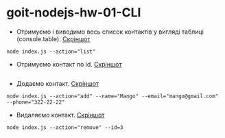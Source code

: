 # goit-nodejs-hw-01-CLI

* Отримуємо і виводимо весь список контактів у вигляді таблиці (console.table). [Скріншот](https://monosnap.com/file/4LyQ8hPyCBvLmtbGlTV8XhlMACq54K)
```
node index.js --action="list"
```
* Отримуємо контакт по id. [Скріншот](https://monosnap.com/file/RNImvO7kQQosyn3htyXTGLTIeayZTn)  
```node index.js --action="get" --id=5
```  
* Додаємо контакт. [Скріншот](https://monosnap.com/file/iK8uRAq1EAfP9ZZPTpNVfNUa853ec7)  
```
node index.js --action="add" --name="Mango" --email="mango@gmail.com" --phone="322-22-22"
```  
* Видаляємо контакт. [Скріншот](https://monosnap.com/file/rAp9dy2hpSdgGUpYZvW4FFLjgX8gtI)  
```
node index.js --action="remove" --id=3
```


